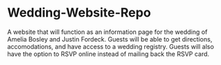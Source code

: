 # Wedding-Website-Repo

A website that will function as an information page for the wedding of Amelia Bosley and Justin Fordeck. Guests will be able to get directions, accomodations, and have access to a wedding registry. Guests will also have the option to RSVP online instead of mailing back the RSVP card.
